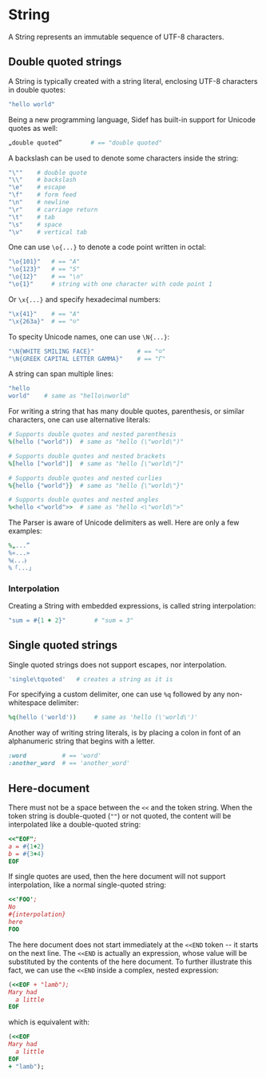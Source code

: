 # String

A String represents an immutable sequence of UTF-8 characters.

## Double quoted strings


A String is typically created with a string literal, enclosing UTF-8 characters in double quotes:

```ruby
"hello world"
```


Being a new programming language, Sidef has built-in support for Unicode quotes as well:

```ruby
„double quoted”        # == "double quoted"
```


A backslash can be used to denote some characters inside the string:

```ruby
"\""    # double quote
"\\"    # backslash
"\e"    # escape
"\f"    # form feed
"\n"    # newline
"\r"    # carriage return
"\t"    # tab
"\s"    # space
"\v"    # vertical tab
```


One can use `\o{...}` to denote a code point written in octal:

```ruby
"\o{101}"   # == "A"
"\o{123}"   # == "S"
"\o{12}"    # == "\n"
"\o{1}"     # string with one character with code point 1
```


Or `\x{...}` and specify hexadecimal numbers:

```ruby
"\x{41}"    # == "A"
"\x{263a}"  # == "☺"
```


To specity Unicode names, one can use `\N{...}`:

```ruby
"\N{WHITE SMILING FACE}"            # == "☺"
"\N{GREEK CAPITAL LETTER GAMMA}"    # == "Γ"
```


A string can span multiple lines:

```ruby
"hello
world"    # same as "hello\nworld"
```


For writing a string that has many double quotes, parenthesis, or similar characters, one can use alternative literals:

```ruby
# Supports double quotes and nested parenthesis
%(hello ("world"))  # same as "hello (\"world\")"

# Supports double quotes and nested brackets
%[hello ["world"]]  # same as "hello [\"world\"]"

# Supports double quotes and nested curlies
%{hello {"world"}}  # same as "hello {\"world\"}"

# Supports double quotes and nested angles
%<hello <"world">>  # same as "hello <\"world\">"
```


The Parser is aware of Unicode delimiters as well. Here are only a few examples:

```ruby
%„...”
%«...»
%⦑...⦒
%「...」
```


### Interpolation

Creating a String with embedded expressions, is called string interpolation:

```ruby
"sum = #{1 + 2}"        # "sum = 3"
```

## Single quoted strings

Single quoted strings does not support escapes, nor interpolation.

```ruby
'single\tquoted'   # creates a string as it is
```

For specifying a custom delimiter, one can use `%q` followed by any non-whitespace delimiter:

```ruby
%q(hello ('world'))     # same as 'hello (\'world\')'
```

Another way of writing string literals, is by placing a colon in font of an alphanumeric string that begins with a letter.

```ruby
:word          # == 'word'
:another_word  # == 'another_word'
```

## Here-document

There must not be a space between the `<<` and the token string.
When the token string is double-quoted (`""`) or not quoted,
the content will be interpolated like a double-quoted string:

```ruby
<<"EOF";
a = #{1+2}
b = #{3+4}
EOF
```


If single quotes are used, then the here document will not support interpolation, like a normal single-quoted string:

```ruby
<<'FOO';
No
#{interpolation}
here
FOO
```


The here document does not start immediately at the `<<END` token -- it starts on the next line. The `<<END` is actually an expression, whose value will be substituted by the contents of the here document.
To further illustrate this fact, we can use the `<<END` inside a complex, nested expression:

```ruby
(<<EOF + "lamb");
Mary had
  a little
EOF
```


which is equivalent with:

```ruby
(<<EOF
Mary had
  a little
EOF
+ "lamb");
```
